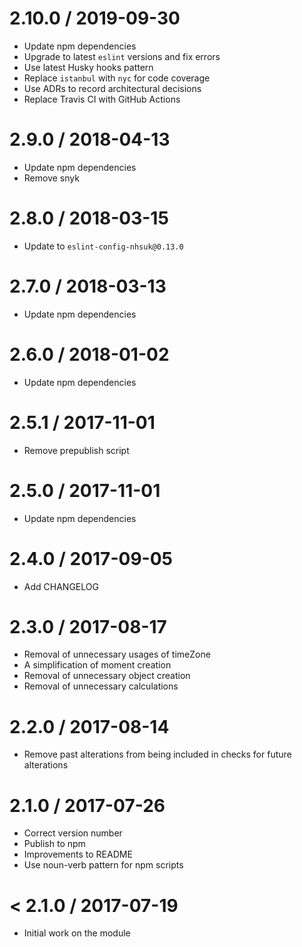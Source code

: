 2.10.0 / 2019-09-30
===================
- Update npm dependencies
- Upgrade to latest `eslint` versions and fix errors
- Use latest Husky hooks pattern
- Replace `istanbul` with `nyc` for code coverage
- Use ADRs to record architectural decisions
- Replace Travis CI with GitHub Actions

2.9.0 / 2018-04-13
==================
- Update npm dependencies
- Remove snyk

2.8.0 / 2018-03-15
==================
- Update to `eslint-config-nhsuk@0.13.0`

2.7.0 / 2018-03-13
==================
- Update npm dependencies

2.6.0 / 2018-01-02
==================
- Update npm dependencies

2.5.1 / 2017-11-01
==================
- Remove prepublish script

2.5.0 / 2017-11-01
==================
- Update npm dependencies

2.4.0 / 2017-09-05
==================
- Add CHANGELOG

2.3.0 / 2017-08-17
==================
- Removal of unnecessary usages of timeZone
- A simplification of moment creation
- Removal of unnecessary object creation
- Removal of unnecessary calculations

2.2.0 / 2017-08-14
==================
- Remove past alterations from being included in checks for future alterations

2.1.0 / 2017-07-26
==================
- Correct version number
- Publish to npm
- Improvements to README
- Use noun-verb pattern for npm scripts

< 2.1.0 / 2017-07-19
==================
- Initial work on the module
